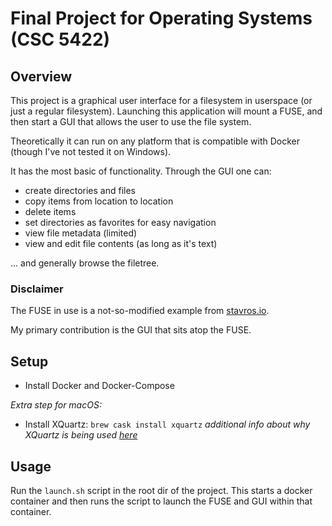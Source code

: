 # Final Project for Operating Systems (CSC 5422)

## Overview

This project is a graphical user interface for a filesystem in
userspace (or just a regular filesystem). Launching this application
will mount a FUSE, and then start a GUI that allows the user to use
the file system. 

Theoretically it can run on any platform that is compatible with
Docker (though I've not tested it on Windows).

It has the most basic of functionality. Through the GUI one can:
- create directories and files
- copy items from location to location
- delete items
- set directories as favorites for easy navigation
- view file metadata (limited)
- view and edit file contents (as long as it's text)

... and generally browse the filetree.

### Disclaimer
The FUSE in use is a not-so-modified example from
[stavros.io](https://www.stavros.io/posts/python-fuse-filesystem/).

My primary contribution is the GUI that sits atop the FUSE.

## Setup

- Install Docker and Docker-Compose

*Extra step for macOS:*
- Install XQuartz: `brew cask install xquartz` *additional info about why XQuartz is being used [here](https://sourabhbajaj.com/blog/2017/02/07/gui-applications-docker-mac/)*

## Usage 

Run the `launch.sh` script in the root dir of the project. This starts a
docker container and then runs the script to launch the FUSE and GUI
within that container.
